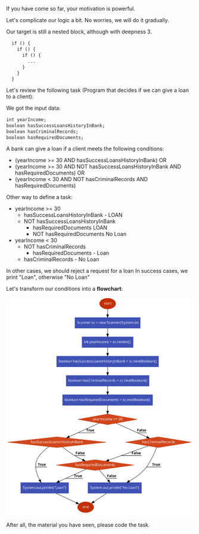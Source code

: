 If you have come so far, your motivation is powerful.

Let's complicate our logic a bit. No worries, we will do it gradually.

Our target is still a nested block, although with deepness 3.
```
  if () {
    if () {
      if () {
        ...
      }
    }
  }
```

Let's review the following task (Program that decides if we can give a loan to a client):

We got the input data:
```
int yearIncome;
boolean hasSuccessLoansHistoryInBank;
boolean hasCriminalRecords;
boolean hasRequiredDocuments;
```

A bank can give a loan if a client meets the following conditions:
* (yearIncome >= 30 AND hasSuccessLoansHistoryInBank) OR
* (yearIncome >= 30 AND NOT hasSuccessLoansHistoryInBank AND hasRequiredDocuments) OR
* (yearIncome < 30 AND NOT hasCriminalRecords AND hasRequiredDocuments)

Other way to define a task:

* yearIncome >= 30
  * hasSuccessLoansHistoryInBank - LOAN
  * NOT hasSuccessLoansHistoryInBank
    * hasRequiredDocuments LOAN
    * NOT hasRequiredDocuments No Loan
* yearIncome < 30
  * NOT hasCriminalRecords
    * hasRequiredDocuments - Loan
  * hasCriminalRecords - No Loan

In other cases, we should reject a request for a loan
In success cases, we print "Loan", otherwise "No Loan"

Let's transform our conditions into a **flowchart**:

![img.png](img.png)

After all, the material you have seen, please code the task.